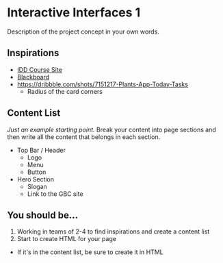 # Interactive Interfaces 1
Description of the project concept in your own words.

## Inspirations
- [IDD Course Site](https://www.georgebrown.ca/programs/interaction-design-and-development-program-g103/)
- [Blackboard](http://bb-gbc.blackboard.com)
- https://dribbble.com/shots/7151217-Plants-App-Today-Tasks
  - Radius of the card corners

## Content List

*Just an example starting point.* Break your content into page sections and then write all the content that belongs in each section.

- Top Bar / Header
  - Logo
  - Menu
  - Button
- Hero Section
  - Slogan
  - Link to the GBC site



## You should be...

1. Working in teams of 2-4 to find inspirations and create a content list
2. Start to create HTML for your page
  - If it's in the content list, be sure to create it in HTML


























